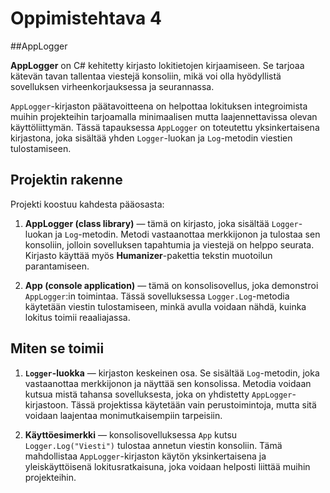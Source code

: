# Oppimistehtava 4

##AppLogger

**AppLogger** on C# kehitetty kirjasto lokitietojen kirjaamiseen. Se tarjoaa kätevän tavan tallentaa viestejä konsoliin, mikä voi olla hyödyllistä sovelluksen virheenkorjauksessa ja seurannassa.

`AppLogger`-kirjaston päätavoitteena on helpottaa lokituksen integroimista muihin projekteihin tarjoamalla minimaalisen mutta laajennettavissa olevan käyttöliittymän. Tässä tapauksessa `AppLogger` on toteutettu yksinkertaisena kirjastona, joka sisältää yhden `Logger`-luokan ja `Log`-metodin viestien tulostamiseen.

## Projektin rakenne

Projekti koostuu kahdesta pääosasta:

1. **AppLogger (class library)** — tämä on kirjasto, joka sisältää `Logger`-luokan ja `Log`-metodin. Metodi vastaanottaa merkkijonon ja tulostaa sen konsoliin, jolloin sovelluksen tapahtumia ja viestejä on helppo seurata. Kirjasto käyttää myös **Humanizer**-pakettia tekstin muotoilun parantamiseen.

2. **App (console application)** — tämä on konsolisovellus, joka demonstroi `AppLogger`:in toimintaa. Tässä sovelluksessa `Logger.Log`-metodia käytetään viestin tulostamiseen, minkä avulla voidaan nähdä, kuinka lokitus toimii reaaliajassa.

## Miten se toimii

1. **`Logger`-luokka** — kirjaston keskeinen osa. Se sisältää `Log`-metodin, joka vastaanottaa merkkijonon ja näyttää sen konsolissa. Metodia voidaan kutsua mistä tahansa sovelluksesta, joka on yhdistetty `AppLogger`-kirjastoon. Tässä projektissa käytetään vain perustoimintoja, mutta sitä voidaan laajentaa monimutkaisempiin tarpeisiin.

2. **Käyttöesimerkki** — konsolisovelluksessa `App` kutsu `Logger.Log("Viesti")` tulostaa annetun viestin konsoliin. Tämä mahdollistaa `AppLogger`-kirjaston käytön yksinkertaisena ja yleiskäyttöisenä lokitusratkaisuna, joka voidaan helposti liittää muihin projekteihin.
